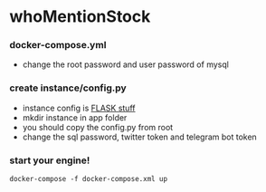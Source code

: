 # whoMentionStock

### docker-compose.yml
- change the root password and user password of mysql

### create instance/config.py
- instance config is [FLASK stuff](https://flask.palletsprojects.com/en/1.1.x/config/)
- mkdir instance in app folder
- you should copy the config.py from root 
- change the sql password, twitter token and telegram bot token 

### start your engine!
`docker-compose -f docker-compose.xml up`
